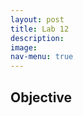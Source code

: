 ```yaml
---
layout: post
title: Lab 12
description: 
image: 
nav-menu: true
---
```

<section id="content">

<h2>Objective</h2>
